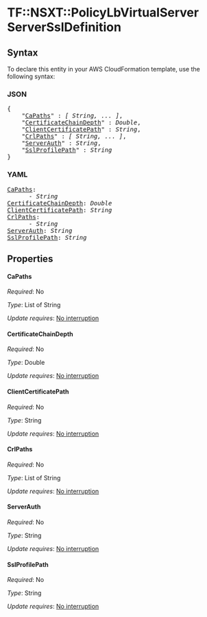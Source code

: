 # TF::NSXT::PolicyLbVirtualServer ServerSslDefinition

## Syntax

To declare this entity in your AWS CloudFormation template, use the following syntax:

### JSON

<pre>
{
    "<a href="#capaths" title="CaPaths">CaPaths</a>" : <i>[ String, ... ]</i>,
    "<a href="#certificatechaindepth" title="CertificateChainDepth">CertificateChainDepth</a>" : <i>Double</i>,
    "<a href="#clientcertificatepath" title="ClientCertificatePath">ClientCertificatePath</a>" : <i>String</i>,
    "<a href="#crlpaths" title="CrlPaths">CrlPaths</a>" : <i>[ String, ... ]</i>,
    "<a href="#serverauth" title="ServerAuth">ServerAuth</a>" : <i>String</i>,
    "<a href="#sslprofilepath" title="SslProfilePath">SslProfilePath</a>" : <i>String</i>
}
</pre>

### YAML

<pre>
<a href="#capaths" title="CaPaths">CaPaths</a>: <i>
      - String</i>
<a href="#certificatechaindepth" title="CertificateChainDepth">CertificateChainDepth</a>: <i>Double</i>
<a href="#clientcertificatepath" title="ClientCertificatePath">ClientCertificatePath</a>: <i>String</i>
<a href="#crlpaths" title="CrlPaths">CrlPaths</a>: <i>
      - String</i>
<a href="#serverauth" title="ServerAuth">ServerAuth</a>: <i>String</i>
<a href="#sslprofilepath" title="SslProfilePath">SslProfilePath</a>: <i>String</i>
</pre>

## Properties

#### CaPaths

_Required_: No

_Type_: List of String

_Update requires_: [No interruption](https://docs.aws.amazon.com/AWSCloudFormation/latest/UserGuide/using-cfn-updating-stacks-update-behaviors.html#update-no-interrupt)

#### CertificateChainDepth

_Required_: No

_Type_: Double

_Update requires_: [No interruption](https://docs.aws.amazon.com/AWSCloudFormation/latest/UserGuide/using-cfn-updating-stacks-update-behaviors.html#update-no-interrupt)

#### ClientCertificatePath

_Required_: No

_Type_: String

_Update requires_: [No interruption](https://docs.aws.amazon.com/AWSCloudFormation/latest/UserGuide/using-cfn-updating-stacks-update-behaviors.html#update-no-interrupt)

#### CrlPaths

_Required_: No

_Type_: List of String

_Update requires_: [No interruption](https://docs.aws.amazon.com/AWSCloudFormation/latest/UserGuide/using-cfn-updating-stacks-update-behaviors.html#update-no-interrupt)

#### ServerAuth

_Required_: No

_Type_: String

_Update requires_: [No interruption](https://docs.aws.amazon.com/AWSCloudFormation/latest/UserGuide/using-cfn-updating-stacks-update-behaviors.html#update-no-interrupt)

#### SslProfilePath

_Required_: No

_Type_: String

_Update requires_: [No interruption](https://docs.aws.amazon.com/AWSCloudFormation/latest/UserGuide/using-cfn-updating-stacks-update-behaviors.html#update-no-interrupt)

